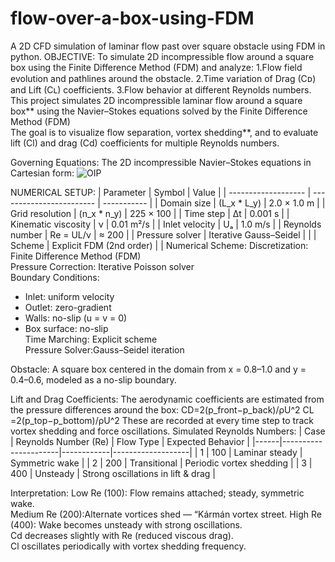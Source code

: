 # flow-over-a-box-using-FDM
A 2D CFD simulation of laminar flow past over square obstacle using FDM in python.
OBJECTIVE: To simulate 2D incompressible flow around a square box using the Finite Difference Method (FDM) and analyze:
               1.Flow field evolution and pathlines around the obstacle.
              2.Time variation of Drag (Cᴅ) and Lift (Cʟ) coefficients.
              3.Flow behavior at different Reynolds numbers.
This project simulates 2D incompressible laminar flow around a square box** using the Navier–Stokes equations solved by the Finite Difference Method (FDM)  
The goal is to visualize flow separation, vortex shedding**, and to evaluate lift (Cl) and drag (Cd) coefficients for multiple Reynolds numbers.
              
Governing Equations:
The 2D incompressible Navier–Stokes equations in Cartesian form:
![OIP](https://github.com/user-attachments/assets/0ec4ba43-aa3e-4756-b588-728ee93fbd3d)

NUMERICAL SETUP:
| Parameter           | Symbol                   | Value       |
| ------------------- | ------------------------ | ----------- |
| Domain size         | (L_x * L_y)         | 2.0 × 1.0 m |
| Grid resolution     | (n_x * n_y)         | 225 × 100   |
| Time step           | Δt                       | 0.001 s     |
| Kinematic viscosity | ν                        | 0.01 m²/s   |
| Inlet velocity      | Uₐ                       | 1.0 m/s     |
| Reynolds number     | Re = UL/ν                | ≈ 200       |
| Pressure solver     | Iterative Gauss–Seidel   |             |
| Scheme              | Explicit FDM (2nd order) |             |
 Numerical Scheme:
Discretization: Finite Difference Method (FDM)  
Pressure Correction: Iterative Poisson solver  
Boundary Conditions:
  - Inlet: uniform velocity  
  - Outlet: zero-gradient  
  - Walls: no-slip (u = v = 0)  
  - Box surface: no-slip  
  Time Marching: Explicit scheme  
  Pressure Solver:Gauss–Seidel iteration  

Obstacle:
A square box centered in the domain from x = 0.8–1.0 and y = 0.4–0.6, modeled as a no-slip
boundary.

Lift and Drag Coefficients:
The aerodynamic coefficients are estimated from the pressure differences around the box:
CD​=2(p_front​−p_back​)/ρU^2
CL​=2(p_top​−p_bottom​)​/ρU^2
These are recorded at every time step to track vortex shedding and force oscillations.
Simulated Reynolds Numbers:
| Case | Reynolds Number (Re) | Flow Type | Expected Behavior |
|------|----------------------|------------|-------------------|
| 1 | 100 | Laminar steady | Symmetric wake |
| 2 | 200 | Transitional | Periodic vortex shedding |
| 3 | 400 | Unsteady | Strong oscillations in lift & drag |

Interpretation:
Low Re (100): Flow remains attached; steady, symmetric wake.  
Medium Re (200):Alternate vortices shed — “Kármán vortex street.
High Re (400): Wake becomes unsteady with strong oscillations.  
Cd decreases slightly with Re (reduced viscous drag).  
Cl oscillates periodically with vortex shedding frequency.

